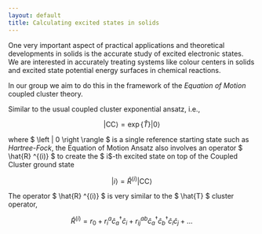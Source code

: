 ```yaml
---
layout: default
title: Calculating excited states in solids
---
```


One very important aspect of practical applications and theoretical
developments in solids is the accurate study of excited electronic states.  We
are interested in accurately treating systems like colour centers in solids and
excited state potential energy surfaces in chemical reactions.

In our group we aim to do this in the framework of the *Equation of Motion*
coupled cluster theory.

Similar to the usual coupled cluster exponential ansatz, i.e.,

$$
\left | \mathrm{CC} \right \rangle =
\exp \{\hat{T}\} \left | 0 \right \rangle
$$

where $ \left | 0 \right \rangle  $ is a single reference starting state
such as *Hartree-Fock*, the Equation of Motion Ansatz also involves an
operator $ \hat{R} ^{(i)} $ to create the $ i$-th excited state on top of the Coupled Cluster
ground state

$$
\left | i \right \rangle =
\hat{R} ^{(i)} \left | \mathrm{CC} \right \rangle
$$

The operator $ \hat{R} ^{(i)} $ is very similar to the $ \hat{T} $ cluster
operator,

$$
\hat{R} ^{(i)} = r _{0}
               + r ^{a} _{i} \hat{c} ^{\dagger} _{a} \hat{c} _{i}
               + r ^{ab} _{ij} \hat{c} ^{\dagger} _{a} \hat{c} ^{\dagger} _{b}
                      \hat{c} _{i} \hat{c} _{j}
               + \ldots
$$

